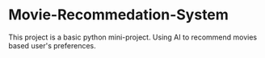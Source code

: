 # Movie-Recommedation-System
This project is a basic python mini-project. Using AI to recommend movies based user's preferences. 
